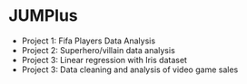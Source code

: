 # JUMPlus
- Project 1: Fifa Players Data Analysis
- Project 2: Superhero/villain data analysis
- Project 3: Linear regression with Iris dataset
- Project 3: Data cleaning and analysis of video game sales
